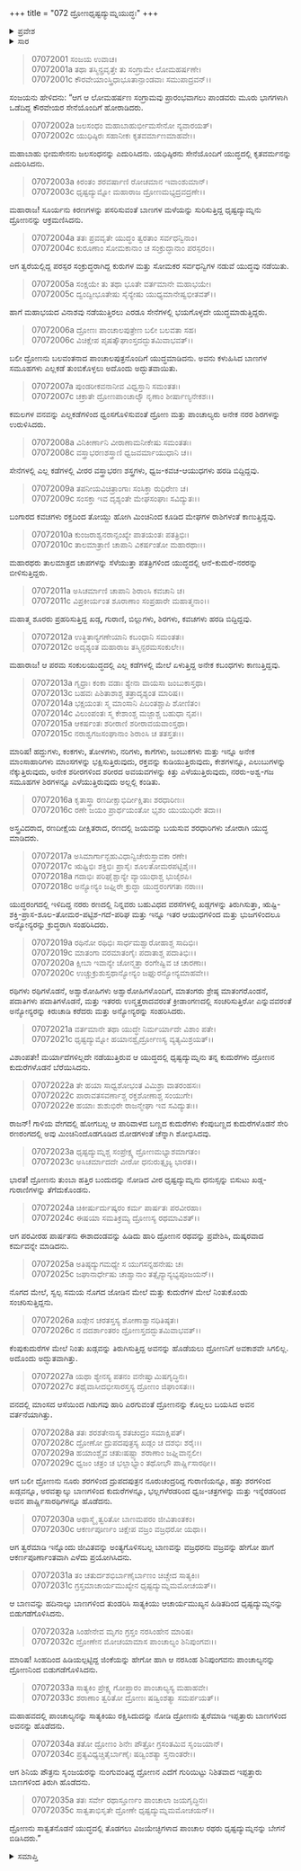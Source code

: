 +++
title = "072 ದ್ರೋಣಧೃಷ್ಟದ್ಯುಮ್ನಯುದ್ಧಃ"
+++

<details><summary>ಪ್ರವೇಶ</summary>


।।   ಓಂ ಓಂ ನಮೋ ನಾರಾಯಣಾಯ।।   ಶ್ರೀ ವೇದವ್ಯಾಸಾಯ ನಮಃ ।।

ಶ್ರೀ ಕೃಷ್ಣದ್ವೈಪಾಯನ ವೇದವ್ಯಾಸ ವಿರಚಿತ  

**ಶ್ರೀ ಮಹಾಭಾರತ**

**ದ್ರೋಣ ಪರ್ವ**

**ಜಯದ್ರಥವಧ ಪರ್ವ**

**ಅಧ್ಯಾಯ 72**

</details>

<details><summary>ಸಾರ</summary>

ಯುದ್ಧ ವರ್ಣನೆ (1-20). ದ್ರೋಣ-ಧೃಷ್ಟದ್ಯುಮ್ನರ ಯುದ್ಧ (21-35).


</details>



> 07072001 ಸಂಜಯ ಉವಾಚ।   
07072001a ತಥಾ ತಸ್ಮಿನ್ಪ್ರವೃತ್ತೇ ತು ಸಂಗ್ರಾಮೇ ಲೋಮಹರ್ಷಣೇ।   
07072001c ಕೌರವೇಯಾಂಸ್ತ್ರಿಧಾಭೂತಾನ್ಪಾಂಡವಾಃ ಸಮುಪಾದ್ರವನ್।।

ಸಂಜಯನು ಹೇಳಿದನು: “ಆಗ ಆ ಲೋಮಹರ್ಷಣ ಸಂಗ್ರಾಮವು ಪ್ರಾರಂಭವಾಗಲು ಪಾಂಡವರು ಮೂರು ಭಾಗಗಳಾಗಿ ಒಡೆದಿದ್ದ ಕೌರವೇಯರ ಸೇನೆಯೊಂದಿಗೆ ಹೋರಾಡಿದರು.

> 07072002a ಜಲಸಂಧಂ ಮಹಾಬಾಹುರ್ಭೀಮಸೇನೋ ನ್ಯವಾರಯತ್।   
07072002c ಯುಧಿಷ್ಠಿರಃ ಸಹಾನೀಕಃ ಕೃತವರ್ಮಾಣಮಾಹವೇ।।

ಮಹಾಬಾಹು ಭೀಮಸೇನನು ಜಲಸಂಧನನ್ನು ಎದುರಿಸಿದನು. ಯಧಿಷ್ಠಿರನು ಸೇನೆಯೊಂದಿಗೆ ಯುದ್ಧದಲ್ಲಿ ಕೃತವರ್ಮನನ್ನು ಎದುರಿಸಿದನು.

> 07072003a ಕಿರಂತಂ ಶರವರ್ಷಾಣಿ ರೋಚಮಾನ ಇವಾಂಶುಮಾನ್।   
07072003c ಧೃಷ್ಟದ್ಯುಮ್ನೋ ಮಹಾರಾಜ ದ್ರೋಣಮಭ್ಯದ್ರವದ್ರಣೇ।।

ಮಹಾರಾಜ! ಸೂರ್ಯನು ಕಿರಣಗಳನ್ನು ಪಸರಿಸುವಂತೆ ಬಾಣಗಳ ಮಳೆಯನ್ನು ಸುರಿಸುತ್ತಿದ್ದ ಧೃಷ್ಟದ್ಯುಮ್ನನು ದ್ರೋಣನನ್ನು ಆಕ್ರಮಣಿಸಿದನು.

> 07072004a ತತಃ ಪ್ರವವೃತೇ ಯುದ್ಧಂ ತ್ವರತಾಂ ಸರ್ವಧನ್ವಿನಾಂ।   
07072004c ಕುರೂಣಾಂ ಸೋಮಕಾನಾಂ ಚ ಸಂಕ್ರುದ್ಧಾನಾಂ ಪರಸ್ಪರಂ।।

ಆಗ ತ್ವರೆಯಲ್ಲಿದ್ದ ಪರಸ್ಪರ ಸಂಕ್ರುದ್ಧರಾಗಿದ್ದ ಕುರುಗಳ ಮತ್ತು ಸೋಮಕರ ಸರ್ವಧನ್ವಿಗಳ ನಡುವೆ ಯುದ್ಧವು ನಡೆಯಿತು.

> 07072005a ಸಂಕ್ಷಯೇ ತು ತಥಾ ಭೂತೇ ವರ್ತಮಾನೇ ಮಹಾಭಯೇ।   
07072005c ದ್ವಂದ್ವೀಭೂತೇಷು ಸೈನ್ಯೇಷು ಯುಧ್ಯಮಾನೇಷ್ವಭೀತವತ್।।

ಹಾಗೆ ಮಹಾಭಯದ ವಿನಾಶವು ನಡೆಯುತ್ತಿರಲು ಎರಡೂ ಸೇನೆಗಳಲ್ಲಿ ಭಯಗೊಳ್ಳದೇ ಯುದ್ಧಮಾಡುತ್ತಿದ್ದರು.

> 07072006a ದ್ರೋಣಃ ಪಾಂಚಾಲಪುತ್ರೇಣ ಬಲೀ ಬಲವತಾ ಸಹ।   
07072006c ವಿಚಿಕ್ಷೇಪ ಪೃಷತ್ಕೌಘಾಂಸ್ತದದ್ಭುತಮಿವಾಭವತ್।।

ಬಲೀ ದ್ರೋಣನು ಬಲವಂತನಾದ ಪಾಂಚಾಲಪುತ್ರನೊಂದಿಗೆ ಯುದ್ಧಮಾಡಿದನು. ಅವನು ಕಳುಹಿಸಿದ ಬಾಣಗಳ ಸಮೂಹಗಳು ಎಲ್ಲಕಡೆ ತುಂಬಿಕೊಳ್ಳಲು ಅದೊಂದು ಅದ್ಭುತವಾಯಿತು.

> 07072007a ಪುಂಡರೀಕವನಾನೀವ ವಿಧ್ವಸ್ತಾನಿ ಸಮಂತತಃ।   
07072007c ಚಕ್ರಾತೇ ದ್ರೋಣಪಾಂಚಾಲ್ಯೌ ನೃಣಾಂ ಶೀರ್ಷಾಣ್ಯನೇಕಶಃ।।

ಕಮಲಗಳ ವನವನ್ನು ಎಲ್ಲಕಡೆಗಳಿಂದ ಧ್ವಂಸಗೊಳಿಸುವಂತೆ ದ್ರೋಣ ಮತ್ತು ಪಾಂಚಾಲ್ಯರು ಅನೇಕ ನರರ ಶಿರಗಳನ್ನು ಉರುಳಿಸಿದರು.

> 07072008a ವಿನಿಕೀರ್ಣಾನಿ ವೀರಾಣಾಮನೀಕೇಷು ಸಮಂತತಃ।   
07072008c ವಸ್ತ್ರಾಭರಣಶಸ್ತ್ರಾಣಿ ಧ್ವಜವರ್ಮಾಯುಧಾನಿ ಚ।।

ಸೇನೆಗಳಲ್ಲಿ ಎಲ್ಲ ಕಡೆಗಳಲ್ಲಿ ವೀರರ ವಸ್ತ್ರಾಭರಣ ಶಸ್ತ್ರಗಳು, ಧ್ವಜ-ಕವಚ-ಆಯುಧಗಳು ಹರಡಿ ಬಿದ್ದಿದ್ದವು.

> 07072009a ತಪನೀಯವಿಚಿತ್ರಾಂಗಾಃ ಸಂಸಿಕ್ತಾ ರುಧಿರೇಣ ಚ।   
07072009c ಸಂಸಕ್ತಾ ಇವ ದೃಶ್ಯಂತೇ ಮೇಘಸಂಘಾಃ ಸವಿದ್ಯುತಃ।।

ಬಂಗಾರದ ಕವಚಗಳು ರಕ್ತದಿಂದ ತೋಯ್ದು ಹೋಗಿ ಮಿಂಚಿನಿಂದ ಕೂಡಿದ ಮೇಘಗಳ ರಾಶಿಗಳಂತೆ ಕಾಣುತ್ತಿದ್ದವು.

> 07072010a ಕುಂಜರಾಶ್ವನರಾನ್ಸಂಖ್ಯೇ ಪಾತಯಂತಃ ಪತತ್ರಿಭಿಃ।   
07072010c ತಾಲಮಾತ್ರಾಣಿ ಚಾಪಾನಿ ವಿಕರ್ಷಂತೋ ಮಹಾರಥಾಃ।।

ಮಹಾರಥರು ತಾಲಮಾತ್ರದ ಚಾಪಗಳನ್ನು ಸೆಳೆಯುತ್ತಾ ಪತತ್ರಿಗಳಿಂದ ಯುದ್ಧದಲ್ಲಿ ಆನೆ-ಕುದುರೆ-ನರರನ್ನು ಬೀಳಿಸುತ್ತಿದ್ದರು.

> 07072011a ಅಸಿಚರ್ಮಾಣಿ ಚಾಪಾನಿ ಶಿರಾಂಸಿ ಕವಚಾನಿ ಚ।   
07072011c ವಿಪ್ರಕೀರ್ಯಂತ ಶೂರಾಣಾಂ ಸಂಪ್ರಹಾರೇ ಮಹಾತ್ಮನಾಂ।।

ಮಹಾತ್ಮ ಶೂರರು ಪ್ರಹರಿಸುತ್ತಿದ್ದ ಖಡ್ಗ, ಗುರಾಣಿ, ಬಿಲ್ಲುಗಳು, ಶಿರಗಳು, ಕವಚಗಳು ಹರಡಿ ಬಿದ್ದಿದ್ದವು.

> 07072012a ಉತ್ಥಿತಾನ್ಯಗಣೇಯಾನಿ ಕಬಂಧಾನಿ ಸಮಂತತಃ।   
07072012c ಅದೃಶ್ಯಂತ ಮಹಾರಾಜ ತಸ್ಮಿನ್ಪರಮಸಂಕುಲೇ।।

ಮಹಾರಾಜ! ಆ ಪರಮ ಸಂಕುಲಯುದ್ಧದಲ್ಲಿ ಎಲ್ಲ ಕಡೆಗಳಲ್ಲಿ ಮೇಲೆ ಏಳುತ್ತಿದ್ದ ಅನೇಕ ಕಬಂಧಗಳು ಕಾಣುತ್ತಿದ್ದವು.

> 07072013a ಗೃಧ್ರಾಃ ಕಂಕಾ ವಡಾಃ ಶ್ಯೇನಾ ವಾಯಸಾ ಜಂಬುಕಾಸ್ತಥಾ।   
07072013c ಬಹವಃ ಪಿಶಿತಾಶಾಶ್ಚ ತತ್ರಾದೃಶ್ಯಂತ ಮಾರಿಷ।।   
07072014a ಭಕ್ಷಯಂತಃ ಸ್ಮ ಮಾಂಸಾನಿ ಪಿಬಂತಶ್ಚಾಪಿ ಶೋಣಿತಂ।   
07072014c ವಿಲುಂಪಂತಃ ಸ್ಮ ಕೇಶಾಂಶ್ಚ ಮಜ್ಜಾಶ್ಚ ಬಹುಧಾ ನೃಪ।।   
07072015a ಆಕರ್ಷಂತಃ ಶರೀರಾಣಿ ಶರೀರಾವಯವಾಂಸ್ತಥಾ।   
07072015c ನರಾಶ್ವಗಜಸಂಘಾನಾಂ ಶಿರಾಂಸಿ ಚ ತತಸ್ತತಃ।।

ಮಾರಿಷ! ಹದ್ದುಗಳು, ಕಂಕಗಳು, ತೋಳಗಳು, ನರಿಗಳು, ಕಾಗೆಗಳು, ಜಂಬುಕಗಳು ಮತ್ತು ಇನ್ನೂ ಅನೇಕ ಮಾಂಸಾಹಾರಿಗಳು ಮಾಂಸಗಳನ್ನು ಭಕ್ಷಿಸುತ್ತಿರುವುದು, ರಕ್ತವನ್ನು ಕುಡಿಯುತ್ತಿರುವುದು, ಕೇಶಗಳನ್ನೂ, ಎಲುಬುಗಳನ್ನು ನೆಕ್ಕುತ್ತಿರುವುದು, ಅನೇಕ ಶರೀರಗಳಿಂದ ಶರೀರದ ಅವಯವಗಳನ್ನು ಕಿತ್ತು ಎಳೆಯುತ್ತಿರುವುದು, ನರರು-ಅಶ್ವ-ಗಜ ಸಮೂಹಗಳ ಶಿರಗಳನ್ನೂ ಎಳೆಯುತ್ತಿರುವುದು ಅಲ್ಲಲ್ಲಿ ಕಂಡಿತು.

> 07072016a ಕೃತಾಸ್ತ್ರಾ ರಣದೀಕ್ಷಾಭಿರ್ದೀಕ್ಷಿತಾಃ ಶರಧಾರಿಣಃ।   
07072016c ರಣೇ ಜಯಂ ಪ್ರಾರ್ಥಯಂತೋ ಭೃಶಂ ಯುಯುಧಿರೇ ತದಾ।।

ಅಸ್ತ್ರವಿದರಾದ, ರಣದೀಕ್ಷೆಯ ದೀಕ್ಷಿತರಾದ, ರಣದಲ್ಲಿ ಜಯವನ್ನು ಬಯಸುವ ಶರಧಾರಿಗಳು ಜೋರಾಗಿ ಯುದ್ಧ ಮಾಡಿದರು.

> 07072017a ಅಸಿಮಾರ್ಗಾನ್ಬಹುವಿಧಾನ್ವಿಚೇರುಸ್ತಾವಕಾ ರಣೇ।   
07072017c ಋಷ್ಟಿಭಿಃ ಶಕ್ತಿಭಿಃ ಪ್ರಾಸೈಃ ಶೂಲತೋಮರಪಟ್ಟಿಶೈಃ।।   
07072018a ಗದಾಭಿಃ ಪರಿಘೈಶ್ಚಾನ್ಯೇ ವ್ಯಾಯುಧಾಶ್ಚ ಭುಜೈರಪಿ।   
07072018c ಅನ್ಯೋನ್ಯಂ ಜಘ್ನಿರೇ ಕ್ರುದ್ಧಾ ಯುದ್ಧರಂಗಗತಾ ನರಾಃ।।

ಯುದ್ಧರಂಗದಲ್ಲಿ ಇಳಿದಿದ್ದ ನರರು ರಣದಲ್ಲಿ ನಿನ್ನವರು ಬಹುವಿಧದ ವರಸೆಗಳಲ್ಲಿ ಖಡ್ಗಗಳನ್ನು ತಿರುಗಿಸುತ್ತಾ, ಋಷ್ಟಿ-ಶಕ್ತಿ-ಪ್ರಾಸ-ಶೂಲ-ತೋಮರ-ಪಟ್ಟಿಶ-ಗದೆ-ಪರಿಘ ಮತ್ತು ಇನ್ನೂ ಇತರ ಆಯುಧಗಳಿಂದ ಮತ್ತು ಭುಜಗಳಿಂದಲೂ ಅನ್ಯೋನ್ಯರನ್ನು ಕ್ರುದ್ಧರಾಗಿ ಸಂಹರಿಸಿದರು.

> 07072019a ರಥಿನೋ ರಥಿಭಿಃ ಸಾರ್ಧಮಶ್ವಾರೋಹಾಶ್ಚ ಸಾದಿಭಿಃ।   
07072019c ಮಾತಂಗಾ ವರಮಾತಂಗೈಃ ಪದಾತಾಶ್ಚ ಪದಾತಿಭಿಃ।।   
07072020a ಕ್ಷೀಬಾ ಇವಾನ್ಯೇ ಚೋನ್ಮತ್ತಾ ರಂಗೇಷ್ವಿವ ಚ ಚಾರಣಾಃ।   
07072020c ಉಚ್ಚುಕ್ರುಶುಸ್ತಥಾನ್ಯೋನ್ಯಂ ಜಘ್ನುರನ್ಯೋನ್ಯಮಾಹವೇ।।

ರಥಿಗಳು ರಥಿಗಳೊಡನೆ, ಅಶ್ವಾರೋಹಿಗಳು ಅಶ್ವಾರೋಹಿಗಳೊಂದಿಗೆ, ಮಾತಂಗರು ಶ್ರೇಷ್ಠ ಮಾತಂಗರೊಂಡನೆ, ಪದಾತಿಗಳು ಪದಾತಿಗಳೊಡನೆ, ಮತ್ತು ಇತರರು ಉನ್ಮತ್ತರಾದವರಂತೆ ಕ್ರೀಡಾಂಗಣದಲ್ಲಿ ಸಂಚರಿಸುತ್ತಿರೋ ಎನ್ನುವವರಂತೆ ಅನ್ಯೋನ್ಯರನ್ನು ಕಿರುಚಾಡಿ ಕರೆದರು ಮತ್ತು ಅನ್ಯೋನ್ಯರನ್ನು ಸಂಹರಿಸಿದರು.

> 07072021a ವರ್ತಮಾನೇ ತಥಾ ಯುದ್ಧೇ ನಿರ್ಮರ್ಯಾದೇ ವಿಶಾಂ ಪತೇ।   
07072021c ಧೃಷ್ಟದ್ಯುಮ್ನೋ ಹಯಾನಶ್ವೈರ್ದ್ರೋಣಸ್ಯ ವ್ಯತ್ಯಮಿಶ್ರಯತ್।।

ವಿಶಾಂಪತೇ! ಮರ್ಯಾದೆಗಳಿಲ್ಲದೇ ನಡೆಯುತ್ತಿರುವ ಆ ಯುದ್ಧದಲ್ಲಿ ಧೃಷ್ಟದ್ಯುಮ್ನನು ತನ್ನ ಕುದುರೆಗಳು ದ್ರೋಣನ ಕುದುರೆಗಳೊಡನೆ ಬೆರೆಯಿಸಿದನು.

> 07072022a ತೇ ಹಯಾ ಸಾಧ್ವಶೋಭಂತ ವಿಮಿಶ್ರಾ ವಾತರಂಹಸಃ।   
07072022c ಪಾರಾವತಸವರ್ಣಾಶ್ಚ ರಕ್ತಶೋಣಾಶ್ಚ ಸಂಯುಗೇ।   
07072022e ಹಯಾಃ ಶುಶುಭಿರೇ ರಾಜನ್ಮೇಘಾ ಇವ ಸವಿದ್ಯುತಃ।।

ರಾಜನ್! ಗಾಳಿಯ ವೇಗದಲ್ಲಿ ಹೋಗಬಲ್ಲ ಆ ಪಾರಿವಾಳದ ಬಣ್ಣದ ಕುದುರೆಗಳು ಕೆಂಪುಬಣ್ಣದ ಕುದುರೆಗಳೊಡನೆ ಸೇರಿ ರಣರಂಗದಲ್ಲಿ ಅವು ಮಿಂಚಿನಿಂದೊಡಗೂಡಿದ ಮೋಡಗಳಂತೆ ಚೆನ್ನಾಗಿ ಶೋಭಿಸಿದವು.

> 07072023a ಧೃಷ್ಟದ್ಯುಮ್ನಶ್ಚ ಸಂಪ್ರೇಕ್ಷ್ಯ ದ್ರೋಣಮಭ್ಯಾಶಮಾಗತಂ।   
07072023c ಅಸಿಚರ್ಮಾದದೇ ವೀರೋ ಧನುರುತ್ಸೃಜ್ಯ ಭಾರತ।।

ಭಾರತ! ದ್ರೋಣನು ತುಂಬಾ ಹತ್ತಿರ ಬಂದುದನ್ನು ನೋಡಿದ ವೀರ ಧೃಷ್ಟದ್ಯುಮ್ನನು ಧನುಸ್ಸನ್ನು ಬಿಸುಟು ಖಡ್ಗ-ಗುರಾಣಿಗಳನ್ನು ತೆಗೆದುಕೊಂಡನು.

> 07072024a ಚಿಕೀರ್ಷುರ್ದುಷ್ಕರಂ ಕರ್ಮ ಪಾರ್ಷತಃ ಪರವೀರಹಾ।   
07072024c ಈಷಯಾ ಸಮತಿಕ್ರಮ್ಯ ದ್ರೋಣಸ್ಯ ರಥಮಾವಿಶತ್।।

ಆಗ ಪರವೀರಹ ಪಾರ್ಷತನು ಈಶಾದಂಡವನ್ನು ಹಿಡಿದು ಹಾರಿ ದ್ರೋಣನ ರಥವನ್ನು ಪ್ರವೇಶಿಸಿ, ದುಷ್ಕರವಾದ ಕರ್ಮವನ್ನೇ ಮಾಡಿದನು.

> 07072025a ಅತಿಷ್ಠದ್ಯುಗಮಧ್ಯೇ ಸ ಯುಗಸನ್ನಹನೇಷು ಚ।   
07072025c ಜಘಾನಾರ್ಧೇಷು ಚಾಶ್ವಾನಾಂ ತತ್ಸೈನ್ಯಾನ್ಯಭ್ಯಪೂಜಯನ್।।

ನೊಗದ ಮೇಲೆ, ಸ್ವಲ್ಪ ಸಮಯ ನೊಗದ ಜೋಡಿನ ಮೇಲೆ ಮತ್ತು ಕುದುರೆಗಳ ಮೇಲೆ ನಿಂತುಕೊಂಡು ಸಂಚರಿಸುತ್ತಿದ್ದನು.

> 07072026a ಖಡ್ಗೇನ ಚರತಸ್ತಸ್ಯ ಶೋಣಾಶ್ವಾನಧಿತಿಷ್ಠತಃ।   
07072026c ನ ದದರ್ಶಾಂತರಂ ದ್ರೋಣಸ್ತದದ್ಭುತಮಿವಾಭವತ್।।

ಕೆಂಪುಕುದುರೆಗಳ ಮೇಲೆ ನಿಂತು ಖಡ್ಗವನ್ನು ತಿರುಗಿಸುತ್ತಿದ್ದ ಅವನನ್ನು ಹೊಡೆಯಲು ದ್ರೋಣನಿಗೆ ಅವಕಾಶವೇ ಸಿಗಲಿಲ್ಲ. ಅದೊಂದು ಅದ್ಭುತವಾಗಿತ್ತು.

> 07072027a ಯಥಾ ಶ್ಯೇನಸ್ಯ ಪತನಂ ವನೇಷ್ವಾಮಿಷಗೃದ್ಧಿನಃ।   
07072027c ತಥೈವಾಸೀದಭೀಸಾರಸ್ತಸ್ಯ ದ್ರೋಣಂ ಜಿಘಾಂಸತಃ।।

ವನದಲ್ಲಿ ಮಾಂಸದ ಆಸೆಯಿಂದ ಗಿಡುಗವು ಹಾರಿ ಎರಗುವಂತೆ ದ್ರೋಣನನ್ನು ಕೊಲ್ಲಲು ಬಯಸಿದ ಅವನ ವರ್ತನೆಯಾಗಿತ್ತು.

> 07072028a ತತಃ ಶರಶತೇನಾಸ್ಯ ಶತಚಂದ್ರಂ ಸಮಾಕ್ಷಿಪತ್।   
07072028c ದ್ರೋಣೋ ದ್ರುಪದಪುತ್ರಸ್ಯ ಖಡ್ಗಂ ಚ ದಶಭಿಃ ಶರೈಃ।।   
07072029a ಹಯಾಂಶ್ಚೈವ ಚತುಃಷಷ್ಟ್ಯಾ ಶರಾಣಾಂ ಜಘ್ನಿವಾನ್ಬಲೀ।   
07072029c ಧ್ವಜಂ ಚತ್ರಂ ಚ ಭಲ್ಲಾಭ್ಯಾಂ ತಥೋಭೌ ಪಾರ್ಷ್ಣಿಸಾರಥೀ।।

ಆಗ ಬಲೀ ದ್ರೋಣನು ನೂರು ಶರಗಳಿಂದ ದ್ರುಪದಪುತ್ರನ ನೂರುಚಂದ್ರರಿದ್ದ ಗುರಾಣಿಯನ್ನೂ, ಹತ್ತು ಶರಗಳಿಂದ ಖಡ್ಗವನ್ನೂ, ಅರವತ್ನಾಲ್ಕು ಬಾಣಗಳಿಂದ ಕುದುರೆಗಳನ್ನೂ, ಭಲ್ಲಗಳೆರಡರಿಂದ ಧ್ವಜ-ಚತ್ರಗಳನ್ನು ಮತ್ತು ಇನ್ನೆರಡರಿಂದ ಅವನ ಪಾರ್ಷ್ಣಿಸಾರಥಿಗಳನ್ನೂ ಹೊಡೆದನು.

> 07072030a ಅಥಾಸ್ಮೈ ತ್ವರಿತೋ ಬಾಣಮಪರಂ ಜೀವಿತಾಂತಕಂ।   
07072030c ಆಕರ್ಣಪೂರ್ಣಂ ಚಿಕ್ಷೇಪ ವಜ್ರಂ ವಜ್ರಧರೋ ಯಥಾ।।

ಆಗ ತ್ವರೆಮಾಡಿ ಇನ್ನೊಂದು ಜೀವಿತವನ್ನು ಅಂತ್ಯಗೊಳಿಸಬಲ್ಲ ಬಾಣವನ್ನು ವಜ್ರಧರನು ವಜ್ರವನ್ನು ಹೇಗೋ ಹಾಗೆ ಆಕರ್ಣಪೂರ್ಣಾಂತವಾಗಿ ಎಳೆದು ಪ್ರಯೋಗಿಸಿದನು.

> 07072031a ತಂ ಚತುರ್ದಶಭಿರ್ಬಾಣೈರ್ಬಾಣಂ ಚಿಚ್ಚೇದ ಸಾತ್ಯಕಿಃ।   
07072031c ಗ್ರಸ್ತಮಾಚಾರ್ಯಮುಖ್ಯೇನ ಧೃಷ್ಟದ್ಯುಮ್ನಮಮೋಚಯತ್।।

ಆ ಬಾಣವನ್ನು ಹದಿನಾಲ್ಕು ಬಾಣಗಳಿಂದ ತುಂಡರಿಸಿ ಸಾತ್ಯಕಿಯು ಆಚಾರ್ಯಮುಖ್ಯನ ಹಿಡಿತದಿಂದ ಧೃಷ್ಟದ್ಯುಮ್ನನನ್ನು ಬಿಡುಗಡೆಗೊಳಿಸಿದನು.

> 07072032a ಸಿಂಹೇನೇವ ಮೃಗಂ ಗ್ರಸ್ತಂ ನರಸಿಂಹೇನ ಮಾರಿಷ।   
07072032c ದ್ರೋಣೇನ ಮೋಚಯಾಮಾಸ ಪಾಂಚಾಲ್ಯಂ ಶಿನಿಪುಂಗವಃ।।

ಮಾರಿಷ! ಸಿಂಹದಿಂದ ಹಿಡಿಯಲ್ಪಟ್ಟಿದ್ದ ಜಿಂಕೆಯನ್ನು ಹೇಗೋ ಹಾಗಿ ಆ ನರಸಿಂಹ ಶಿನಿಪುಂಗವನು ಪಾಂಚಾಲ್ಯನನ್ನು ದ್ರೋಣನಿಂದ ಬಿಡುಗಡೆಗೊಳಿಸಿದನು.

> 07072033a ಸಾತ್ಯಕಿಂ ಪ್ರೇಕ್ಷ್ಯ ಗೋಪ್ತಾರಂ ಪಾಂಚಾಲ್ಯಸ್ಯ ಮಹಾಹವೇ।   
07072033c ಶರಾಣಾಂ ತ್ವರಿತೋ ದ್ರೋಣಃ ಷಡ್ವಿಂಶತ್ಯಾ ಸಮರ್ಪಯತ್।।

ಮಹಾಹವದಲ್ಲಿ ಪಾಂಚಾಲ್ಯನನ್ನು ಸಾತ್ಯಕಿಯು ರಕ್ಷಿಸಿದುದನ್ನು ನೋಡಿ ದ್ರೋಣನು ತ್ವರೆಮಾಡಿ ಇಪ್ಪತ್ತಾರು ಬಾಣಗಳಿಂದ ಅವನನ್ನು ಹೊಡೆದನು.

> 07072034a ತತೋ ದ್ರೋಣಂ ಶಿನೇಃ ಪೌತ್ರೋ ಗ್ರಸಂತಮಿವ ಸೃಂಜಯಾನ್।   
07072034c ಪ್ರತ್ಯವಿಧ್ಯಚ್ಚಿತೈರ್ಬಾಣೈಃ ಷಡ್ವಿಂಶತ್ಯಾ ಸ್ತನಾಂತರೇ।।

ಆಗ ಶಿನಿಯ ಪೌತ್ರನು ಸೃಂಜಯರನ್ನು ನುಂಗುವಂತಿದ್ದ ದ್ರೋಣನ ಎದೆಗೆ ಗುರಿಯಿಟ್ಟು ನಿಶಿತವಾದ ಇಪ್ಪತ್ತಾರು ಬಾಣಗಳಿಂದ ತಿರುಗಿ ಹೊಡೆದನು.

> 07072035a ತತಃ ಸರ್ವೇ ರಥಾಸ್ತೂರ್ಣಂ ಪಾಂಚಾಲಾ ಜಯಗೃದ್ಧಿನಃ।   
07072035c ಸಾತ್ವತಾಭಿಸೃತೇ ದ್ರೋಣೇ ಧೃಷ್ಟದ್ಯುಮ್ನಮಮೋಚಯನ್।।

ದ್ರೋಣನು ಸಾತ್ವತನೊಡನೆ ಯುದ್ಧದಲ್ಲಿ ತೊಡಗಲು ವಿಜಯೇಚ್ಛಿಗಳಾದ ಪಾಂಚಾಲ ರಥರು ಧೃಷ್ಟದ್ಯುಮ್ನನನ್ನು ಬೇಗನೆ ಬಿಡಿಸಿದರು.”


<details><summary>ಸಮಾಪ್ತಿ</summary>


ಇತಿ ಶ್ರೀ ಮಹಾಭಾರತೇ ದ್ರೋಣ ಪರ್ವಣಿ ಜಯದ್ರಥವಧ ಪರ್ವಣಿ ದ್ರೋಣಧೃಷ್ಟದ್ಯುಮ್ನಯುದ್ಧೇ ದ್ವಿಸಪ್ತತಿತಮೋಽಧ್ಯಾಯಃ।।  
ಇದು ಶ್ರೀ ಮಹಾಭಾರತದಲ್ಲಿ ದ್ರೋಣ ಪರ್ವದಲ್ಲಿ ಜಯದ್ರಥವಧ ಪರ್ವದಲ್ಲಿ ದ್ರೋಣಧೃಷ್ಟದ್ಯುಮ್ನಯುದ್ಧ ಎನ್ನುವ ಎಪ್ಪತ್ತೆರಡನೇ ಅಧ್ಯಾಯವು.


</details>
